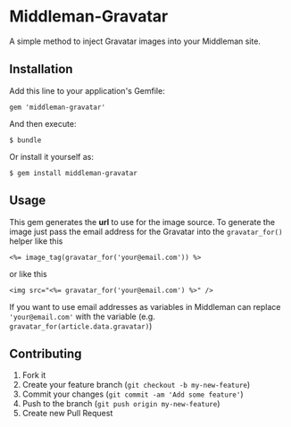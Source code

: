 # Middleman-Gravatar

A simple method to inject Gravatar images into your Middleman site.

## Installation

Add this line to your application's Gemfile:

    gem 'middleman-gravatar'

And then execute:

    $ bundle

Or install it yourself as:

    $ gem install middleman-gravatar

## Usage

This gem generates the **url** to use for the image source. To generate the image just pass the email address for the Gravatar into the `gravatar_for()` helper like this

    <%= image_tag(gravatar_for('your@email.com')) %> 

or like this

    <img src="<%= gravatar_for('your@email.com') %>" />

If you want to use email addresses as variables in Middleman can replace `'your@email.com'` with the variable (e.g. `gravatar_for(article.data.gravatar)`)

## Contributing

1. Fork it
2. Create your feature branch (`git checkout -b my-new-feature`)
3. Commit your changes (`git commit -am 'Add some feature'`)
4. Push to the branch (`git push origin my-new-feature`)
5. Create new Pull Request
